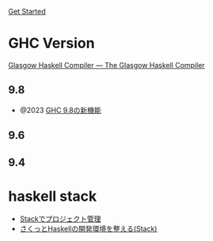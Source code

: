 [Get Started](https://www.haskell.org/get-started/)

# GHC Version
[Glasgow Haskell Compiler — The Glasgow Haskell Compiler](https://www.haskell.org/ghc/)

## 9.8
- @2023 [GHC 9.8の新機能](https://zenn.dev/mod_poppo/articles/whats-new-in-ghc-9-8)
## 9.6

## 9.4


# haskell stack
- [Stackでプロジェクト管理](https://minoki.github.io/ks-material/haskell/stack-project.html)
- [さくっとHaskellの開発環境を整える(Stack)](https://zenn.dev/akirakido/articles/a0f032fabda627)
